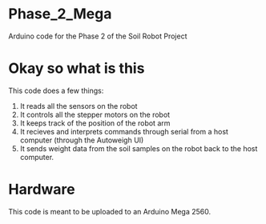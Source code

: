 # Phase_2_Mega
 Arduino code for the Phase 2 of the Soil Robot Project
# Okay so what is this
This code does a few things: <br>
1. It reads all the sensors on the robot <br>
2. It controls all the stepper motors on the robot <br>
3. It keeps track of the position of the robot arm <br>
4. It recieves and interprets commands through serial from a host computer (through the Autoweigh UI) <br>
5. It sends weight data from the soil samples on the robot back to the host computer. <br>

# Hardware

This code is meant to be uploaded to an Arduino Mega 2560.
